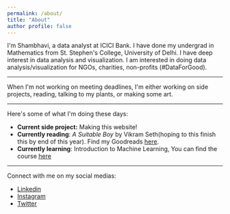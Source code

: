 ```yaml
---
permalink: /about/
title: "About"
author profile: false
---
```



I'm Shambhavi, a data analyst at ICICI Bank. I have done my undergrad in Mathematics from St. Stephen's College, University of Delhi. I have deep interest in data analysis and visualization. I am interested in doing data analysis/visualization for NGOs, charities, non-profits (#DataForGood).

------------------

When I'm not working on meeting deadlines, I'm either working on side projects, reading, talking to my plants, or making some art. 

---------------------

Here's some of what I'm doing these days:
- **Current side project:** Making this website!
- **Currently reading**: _A Suitable Boy_ by Vikram Seth(hoping to this finish this by end of this year). Find my Goodreads [here](https://www.goodreads.com/user/show/91427372-shambhavi). 
- **Currently learning**: Introduction to Machine Learning, You can find the course [here](https://openlearninglibrary.mit.edu/courses/course-v1:MITx+6.036+1T2019/course/)

---------------------

Connect with me on my social medias:
- [Linkedin](https://www.linkedin.com/in/shambhavi-singh-995096144/)
- [Instagram](https://www.instagram.com/shambhawe/)
- [Twitter](https://twitter.com/notshambhavi)

